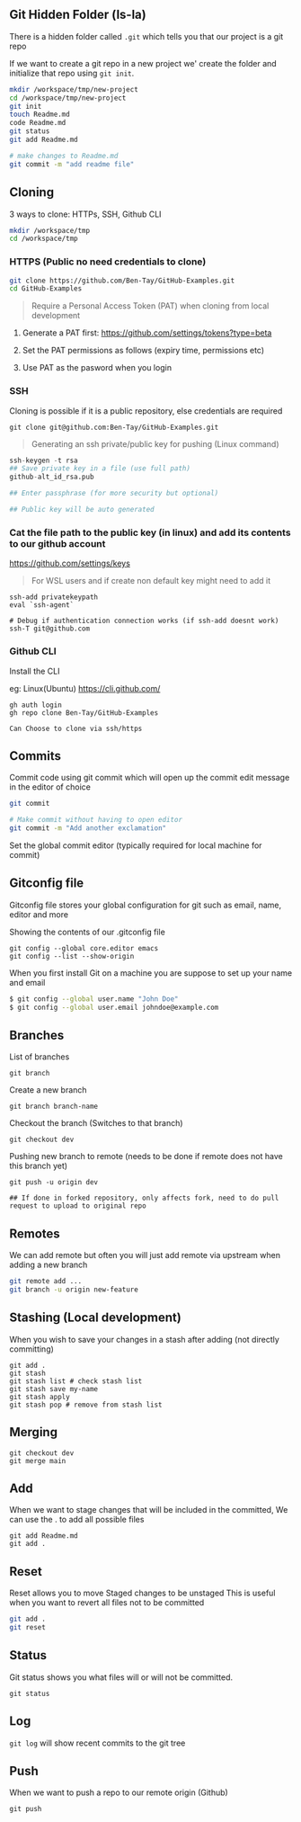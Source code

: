 ## Git Hidden Folder (ls-la)

There is a hidden folder called `.git` which tells you that our project is a git repo 

If we want to create a git repo in a new project we' create the folder and initialize that repo using `git init`.

```sh
mkdir /workspace/tmp/new-project
cd /workspace/tmp/new-project
git init
touch Readme.md 
code Readme.md 
git status
git add Readme.md

# make changes to Readme.md
git commit -m "add readme file"
```

## Cloning 
3 ways to clone: HTTPs, SSH, Github CLI

```sh
mkdir /workspace/tmp
cd /workspace/tmp
```

### HTTPS (Public no need credentials to clone)
```sh
git clone https://github.com/Ben-Tay/GitHub-Examples.git
cd GitHub-Examples
```
 
> Require a Personal Access Token (PAT)
when cloning from local development

1. Generate a PAT first:
https://github.com/settings/tokens?type=beta

2. Set the PAT permissions as follows (expiry time, permissions etc)
3. Use PAT as the pasword when you login

### SSH 
Cloning is possible if it is a public repository, else credentials are required 

```ssh
git clone git@github.com:Ben-Tay/GitHub-Examples.git
```
> Generating an ssh private/public key for pushing (Linux command)
```s
ssh-keygen -t rsa
## Save private key in a file (use full path)
github-alt_id_rsa.pub

## Enter passphrase (for more security but optional)

## Public key will be auto generated 
```
### Cat the file path to the public key (in linux) and add its contents to our github account
https://github.com/settings/keys

> For WSL users and if create non default key might need to add it 
```
ssh-add privatekeypath
eval `ssh-agent`

# Debug if authentication connection works (if ssh-add doesnt work)
ssh-T git@github.com 
```

### Github CLI
Install the CLI 

eg: Linux(Ubuntu)
https://cli.github.com/

```
gh auth login
gh repo clone Ben-Tay/GitHub-Examples

Can Choose to clone via ssh/https
```

## Commits
Commit code using git commit which will open up the commit edit message in the editor of choice 

```sh
git commit 

# Make commit without having to open editor
git commit -m "Add another exclamation"
```
Set the global commit editor (typically required for local machine for commit)

## Gitconfig file

Gitconfig file stores your global configuration for git such as email, name, editor and more 

Showing the contents of our .gitconfig file
```
git config --global core.editor emacs
git config --list --show-origin
```

When you first install Git on a machine you are suppose to set up your name and email

```sh
$ git config --global user.name "John Doe"
$ git config --global user.email johndoe@example.com
```

## Branches
List of branches
```
git branch 
```

Create a new branch

```
git branch branch-name
```

Checkout the branch (Switches to that branch)

```
git checkout dev
```

Pushing new branch to remote (needs to be done if remote does not have this branch yet)

```
git push -u origin dev

## If done in forked repository, only affects fork, need to do pull request to upload to original repo
```

## Remotes
We can add remote but often you will just add remote via upstream when adding a new branch

```sh
git remote add ...
git branch -u origin new-feature
```

## Stashing (Local development)
When you wish to save your changes in a stash after adding (not directly committing)
```
git add .
git stash
git stash list # check stash list
git stash save my-name 
git stash apply 
git stash pop # remove from stash list
```

## Merging
```
git checkout dev
git merge main
```

## Add 
When we want to stage changes that will be included in the committed, 
We can use the . to add all possible files

```
git add Readme.md
git add .
``` 
## Reset
Reset allows you to move Staged changes to be unstaged
This is useful when you want to revert all files not to be committed 

```sh 
git add . 
git reset
```

## Status
Git status shows you what files will or will not be committed.

```
git status
```

## Log
`git log` will show recent commits to the git tree

## Push
When we want to push a repo to our remote origin (Github)

```
git push 
```



